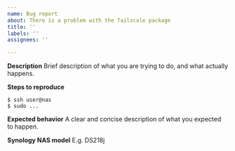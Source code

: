 ```yaml
---
name: Bug report
about: There is a problem with the Tailscale package
title: ''
labels: ''
assignees: ''

---
```


**Description**
Brief description of what you are trying to do, and what actually happens.

**Steps to reproduce**
```
$ ssh user@nas
$ sudo ...
```

**Expected behavior**
A clear and concise description of what you expected to happen.

**Synology NAS model**
E.g. DS218j
